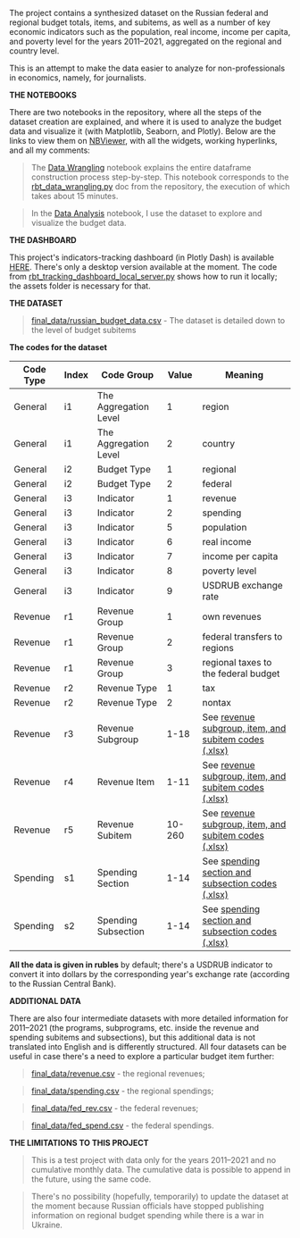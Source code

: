 The project contains a synthesized dataset on the Russian federal and regional budget totals, items, and subitems, as well as a number of key economic indicators
such as the population, real income, income per capita, and poverty level for the years 2011–2021, aggregated on the regional and country level. 

This is an attempt to make the data easier to analyze for non-professionals in economics, namely, for journalists.

<b>THE NOTEBOOKS</b>

There are two notebooks in the repository, where all the steps of the dataset creation are explained, and where it is used to analyze the budget data and visualize it (with Matplotlib, Seaborn, and Plotly). Below are the links to view them on [NBViewer](https://nbviewer.org/), with all the widgets, working hyperlinks, and all my comments:

> The [Data Wrangling](https://nbviewer.org/github/lomska/russian-budget-tracker/blob/main/rbt_data_wrangling.ipynb) notebook explains the entire dataframe construction process step-by-step. This notebook corresponds to the [rbt_data_wrangling.py](rbt_data_wrangling.py) doc from the repository, the execution of which takes about 15 minutes. 

> In the [Data Analysis](https://nbviewer.org/github/lomska/russian-budget-tracker/blob/main/rbt_data_analysis.ipynb) notebook, I use the dataset to explore and visualize the budget data. 

<b>THE DASHBOARD</b>

This project's indicators-tracking dashboard (in Plotly Dash) is available [HERE](https://russian-budget-tracker.herokuapp.com/). There's only a desktop version available at the moment. The code from [rbt_tracking_dashboard_local_server.py](rbt_tracking_dashboard_local_server.py) shows how to run it locally; the assets folder is necessary for that.

<b>THE DATASET</b>

> [final_data/russian_budget_data.csv](final_data/russian_budget_data.csv) - The dataset is detailed down to the level of budget subitems

<b>The codes for the dataset</b>

| Code Type | Index | Code Group | Value | Meaning |
| --- | --- | --- | --- | --- |
| General | i1 | The Aggregation Level | 1 | region |
| General | i1 | The Aggregation Level | 2 | country |
| General | i2 | Budget Type | 1 | regional |
| General | i2 | Budget Type | 2 | federal |
| General | i3 | Indicator | 1 | revenue |
| General | i3 | Indicator | 2 | spending | 
| General | i3 | Indicator | 5 | population |
| General | i3 | Indicator | 6 | real income |
| General | i3 | Indicator | 7 | income per capita |
| General | i3 | Indicator | 8 | poverty level |
| General | i3 | Indicator | 9 | USDRUB exchange rate |
| Revenue | r1 | Revenue Group | 1 | own revenues |
| Revenue | r1 | Revenue Group | 2 | federal transfers to regions |
| Revenue | r1 | Revenue Group | 3 | regional taxes to the federal budget |
| Revenue | r2 | Revenue Type | 1 | tax |
| Revenue | r2 | Revenue Type | 2 | nontax |
| Revenue | r3 | Revenue Subgroup | 1-18 | See [revenue subgroup, item, and subitem codes (.xlsx)](revenue_codes_for_the_dataset.xlsx) |
| Revenue | r4 | Revenue Item | 1-11 | See [revenue subgroup, item, and subitem codes (.xlsx)](revenue_codes_for_the_dataset.xlsx) |
| Revenue | r5 | Revenue Subitem | 10-260 | See [revenue subgroup, item, and subitem codes (.xlsx)](revenue_codes_for_the_dataset.xlsx) |
| Spending | s1 | Spending Section | 1-14 | See [spending section and subsection codes (.xlsx)](spending_codes_for_the_dataset.xlsx) |
| Spending | s2 | Spending Subsection | 1-14 | See [spending section and subsection codes (.xlsx)](spending_codes_for_the_dataset.xlsx) |

<b>All the data is given in rubles</b> by default; there's a USDRUB indicator to convert it into dollars by the corresponding year's exchange rate (according to the
Russian Central Bank).

<b>ADDITIONAL DATA</b>

There are also four intermediate datasets with more detailed information for 2011–2021 (the programs, subprograms, etc. inside the revenue and spending subitems
and subsections), but this additional data is not translated into English and is differently structured. All four datasets can be useful in case there's a need
to explore a particular budget item further:

> [final_data/revenue.csv](final_data/revenue.csv) - the regional revenues;

> [final_data/spending.csv](final_data/spending.csv) - the regional spendings;

> [final_data/fed_rev.csv](final_data/fed_rev.csv) - the federal revenues;

> [final_data/fed_spend.csv](final_data/fed_spend.csv) - the federal spendings.

<b>THE LIMITATIONS TO THIS PROJECT</b>

> This is a test project with data only for the years 2011–2021 and no cumulative monthly data. The cumulative data is possible to append in the future, using the same code.

> There's no possibility (hopefully, temporarily) to update the dataset at the moment because Russian officials have stopped publishing information on regional budget spending while there is a war in Ukraine.
